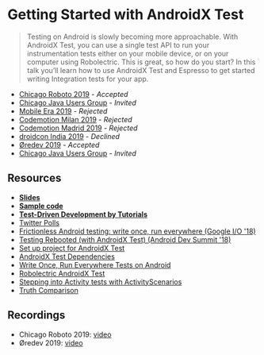 # Getting Started with AndroidX Test

> Testing on Android is slowly becoming more approachable. With AndroidX Test, you can use a single test API to run your instrumentation tests either on your mobile device, or on your computer using Robolectric. This is great, so how do you start? In this talk you’ll learn how to use AndroidX Test and Espresso to get started writing Integration tests for your app.

- [Chicago Roboto 2019](https://chicagoroboto.com) - _Accepted_
- [Chicago Java Users Group](https://www.meetup.com/ChicagoJUG/events/259936928/) - _Invited_
- [Mobile Era 2019](https://mobileera.rocks/) - _Rejected_
- [Codemotion Milan 2019](https://events.codemotion.com/conferences/milan/2019/) - _Rejected_
- [Codemotion Madrid 2019](https://events.codemotion.com/conferences/madrid/2019/) - _Rejected_
- [droidcon India 2019](https://www.in.droidcon.com/) - _Declined_
- [Øredev 2019](https://oredev.org/) - _Accepted_
- [Chicago Java Users Group](https://www.meetup.com/ChicagoJUG/events/259936928/) - _Invited_

## Resources

- **[Slides](https://speakerdeck.com/vgonda/getting-started-with-androidx-test)**
- **[Sample code](https://github.com/vgonda/TaskList/blob/master/app/src/test/java/com/victoriagonda/android/tasklist/MainActivityTest.kt)**
- **[Test-Driven Development by Tutorials](https://store.raywenderlich.com/products/android-test-driven-development-by-tutorials)**
- [Twitter Polls](https://twitter.com/TTGonda/status/1100896863270649857)
- [Frictionless Android testing: write once, run everywhere (Google I/O '18)](https://youtu.be/wYMIadv9iF8)
- [Testing Rebooted (with AndroidX Test) (Android Dev Summit '18)](https://youtu.be/4m2yYSTdvIg)
- [Set up project for AndroidX Test](https://developer.android.com/training/testing/set-up-project)
- [AndroidX Test Dependencies](https://developer.android.com/training/testing/set-up-project#android-test-dependencies)
- [Write Once, Run Everywhere Tests on Android](https://medium.com/androiddevelopers/write-once-run-everywhere-tests-on-android-88adb2ba20c5)
- [Robolectric AndroidX Test](http://robolectric.org/androidx_test/)
- [Stepping into Activity tests with ActivityScenarios](https://medium.com/google-developer-experts/stepping-into-activity-tests-with-activityscenarios-5db98d5311e6)
- [Truth Comparison](https://google.github.io/truth/comparison)

## Recordings

- Chicago Roboto 2019: [video](https://vimeo.com/334519652)
- Øredev 2019: [video](https://youtu.be/FR4k_dtB5eg)
